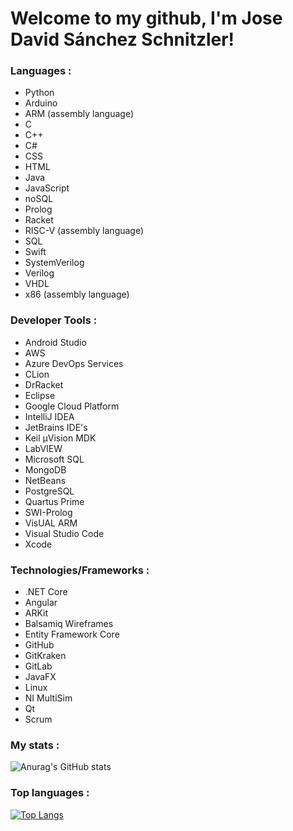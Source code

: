 # Welcome to my github, I'm Jose David Sánchez Schnitzler!
  
### Languages :
  
- Python
- Arduino
- ARM (assembly language)
- C
- C++
- C#
- CSS
- HTML
- Java
- JavaScript
- noSQL
- Prolog
- Racket
- RISC-V (assembly language)
- SQL
- Swift
- SystemVerilog
- Verilog
- VHDL
- x86 (assembly language)

### Developer Tools :

- Android Studio
- AWS
- Azure DevOps Services
- CLion
- DrRacket
- Eclipse
- Google Cloud Platform
- IntelliJ IDEA
- JetBrains IDE's
- Keil µVision MDK
- LabVIEW
- Microsoft SQL
- MongoDB
- NetBeans
- PostgreSQL
- Quartus Prime
- SWI-Prolog
- VisUAL ARM
- Visual Studio Code
- Xcode

### Technologies/Frameworks :

- .NET Core
- Angular
- ARKit
- Balsamiq Wireframes
- Entity Framework Core
- GitHub
- GitKraken
- GitLab
- JavaFX
- Linux
- NI MultiSim
- Qt
- Scrum

### My stats :
![Anurag's GitHub stats](https://github-readme-stats.vercel.app/api?username=JoseDavidSS&show_icons=true&theme=radical&include_all_commits=true)

### Top languages :
[![Top Langs](https://github-readme-stats.vercel.app/api/top-langs/?username=JoseDavidSS&layout=compact&langs_count=10&hide=shell,CMake,M4,Starlark,MakeFile,stata,css)](https://github.com/anuraghazra/github-readme-stats)

<img src="https://komarev.com/ghpvc/?username=JoseDavidSS&style=flat-square&color=blue" alt=""/>

